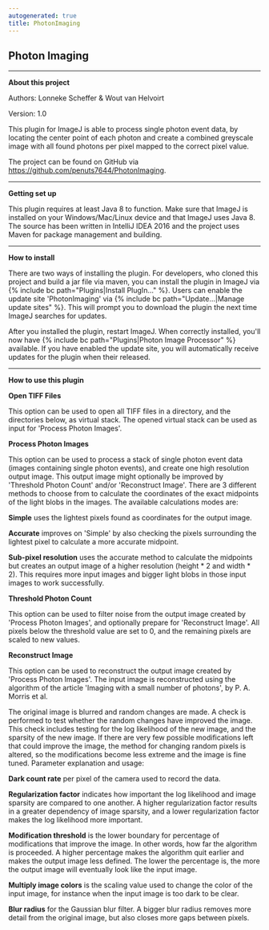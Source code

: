 ```yaml
---
autogenerated: true
title: PhotonImaging
---
```


## Photon Imaging

------------------------------------------------------------------------

**About this project**

Authors: Lonneke Scheffer & Wout van Helvoirt

Version: 1.0

This plugin for ImageJ is able to process single photon event data, by locating the center point of each photon and create a combined greyscale image with all found photons per pixel mapped to the correct pixel value.

The project can be found on GitHub via https://github.com/penuts7644/PhotonImaging.

------------------------------------------------------------------------

**Getting set up**

This plugin requires at least Java 8 to function. Make sure that ImageJ is installed on your Windows/Mac/Linux device and that ImageJ uses Java 8. The source has been written in IntelliJ IDEA 2016 and the project uses Maven for package management and building.

------------------------------------------------------------------------

**How to install**

There are two ways of installing the plugin. For developers, who cloned this project and build a jar file via maven, you can install the plugin in ImageJ via {% include bc path="Plugins|Install PlugIn..." %}. Users can enable the update site 'PhotonImaging' via {% include bc path="Update...|Manage update sites" %}. This will prompt you to download the plugin the next time ImageJ searches for updates.

After you installed the plugin, restart ImageJ. When correctly installed, you'll now have {% include bc path="Plugins|Photon Image Processor" %} available. If you have enabled the update site, you will automatically receive updates for the plugin when their released.

------------------------------------------------------------------------

**How to use this plugin**

**Open TIFF Files**

This option can be used to open all TIFF files in a directory, and the directories below, as virtual stack. The opened virtual stack can be used as input for 'Process Photon Images'.

**Process Photon Images**

This option can be used to process a stack of single photon event data (images containing single photon events), and create one high resolution output image. This output image might optionally be improved by 'Threshold Photon Count' and/or 'Reconstruct Image'. There are 3 different methods to choose from to calculate the coordinates of the exact midpoints of the light blobs in the images. The available calculations modes are:

**Simple** uses the lightest pixels found as coordinates for the output image.

**Accurate** improves on 'Simple' by also checking the pixels surrounding the lightest pixel to calculate a more accurate midpoint.

**Sub-pixel resolution** uses the accurate method to calculate the midpoints but creates an output image of a higher resolution (height \* 2 and width \* 2). This requires more input images and bigger light blobs in those input images to work successfully.

**Threshold Photon Count**

This option can be used to filter noise from the output image created by 'Process Photon Images', and optionally prepare for 'Reconstruct Image'. All pixels below the threshold value are set to 0, and the remaining pixels are scaled to new values.

**Reconstruct Image**

This option can be used to reconstruct the output image created by 'Process Photon Images'. The input image is reconstructed using the algorithm of the article 'Imaging with a small number of photons', by P. A. Morris et al.

The original image is blurred and random changes are made. A check is performed to test whether the random changes have improved the image. This check includes testing for the log likelihood of the new image, and the sparsity of the new image. If there are very few possible modifications left that could improve the image, the method for changing random pixels is altered, so the modifications become less extreme and the image is fine tuned. Parameter explanation and usage:

**Dark count rate** per pixel of the camera used to record the data.

**Regularization factor** indicates how important the log likelihood and image sparsity are compared to one another. A higher regularization factor results in a greater dependency of image sparsity, and a lower regularization factor makes the log likelihood more important.

**Modification threshold** is the lower boundary for percentage of modifications that improve the image. In other words, how far the algorithm is proceeded. A higher percentage makes the algorithm quit earlier and makes the output image less defined. The lower the percentage is, the more the output image will eventually look like the input image.

**Multiply image colors** is the scaling value used to change the color of the input image, for instance when the input image is too dark to be clear.

**Blur radius** for the Gaussian blur filter. A bigger blur radius removes more detail from the original image, but also closes more gaps between pixels.
